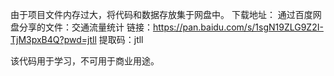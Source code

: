 由于项目文件内存过大，将代码和数据存放集于网盘中。
下载地址：
通过百度网盘分享的文件：交通流量统计
链接：https://pan.baidu.com/s/1sgN19ZLG9Z2I-TjM3pxB4Q?pwd=jtll
提取码：jtll


该代码用于学习，不可用于商业用途。
